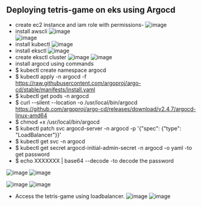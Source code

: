 
## Deploying tetris-game on eks using Argocd
- create ec2 instance and iam role with permissions-
![image](https://github.com/devulapallideepika/tetris-game/assets/129947829/74c4bfd3-40f0-4807-ae4f-885acf690060)
- install awscli
![image](https://github.com/devulapallideepika/tetris-game/assets/129947829/88da2a8d-8c70-409f-9f4b-584fe5cd8c32)  
![image](https://github.com/devulapallideepika/tetris-game/assets/129947829/42475960-0c0d-4354-876b-78c0da1fd0c3)
- install kubectl
![image](https://github.com/devulapallideepika/tetris-game/assets/129947829/ce406600-be4b-429a-9d00-168f06936667)
- install eksctl
![image](https://github.com/devulapallideepika/tetris-game/assets/129947829/759792c2-ed59-4ddc-9976-e74c797c9416)
- create eksctl cluster
![image](https://github.com/devulapallideepika/tetris-game/assets/129947829/b9d4f125-3af7-47b6-ba90-e46c4a55bc60)
![image](https://github.com/devulapallideepika/tetris-game/assets/129947829/65801fce-f117-4acb-b6c1-8515634b7c53)
- install argocd using commands
- $ kubectl create namespace argocd
- $ kubectl apply -n argocd -f https://raw.githubusercontent.com/argoproj/argo-cd/stable/manifests/install.yaml
- $ kubectl get pods -n argocd
- $ curl --silent --location -o /usr/local/bin/argocd https://github.com/argoproj/argo-cd/releases/download/v2.4.7/argocd-linux-amd64
- $ chmod +x /usr/local/bin/argocd
- $ kubectl patch svc argocd-server -n argocd -p '{"spec": {"type": "LoadBalancer"}}'
- $ kubectl get svc -n argocd
- $ kubectl get secret argocd-initial-admin-secret -n argocd -o yaml -to get password
- $ echo XXXXXXX | base64 --decode -to decode the password

![image](https://github.com/devulapallideepika/tetris-game/assets/129947829/2e8b8899-0ed9-491a-bb43-1d2b8ddee8c5)
![image](https://github.com/devulapallideepika/tetris-game/assets/129947829/670b8349-8150-4cd1-bef4-10d74ea3f220)

![image](https://github.com/devulapallideepika/tetris-game/assets/129947829/9d55029d-116d-4d43-975a-5ccd73ca58ca)
![image](https://github.com/devulapallideepika/tetris-game/assets/129947829/7feac492-3ad5-4fc0-b008-05d65a958f91)
- Access the tetris-game using loadbalancer.
![image](https://github.com/devulapallideepika/tetris-game/assets/129947829/61aca84c-7804-4b19-ae28-f31e97ce7679)
![image](https://github.com/devulapallideepika/tetris-game/assets/129947829/af3dd3f1-36fa-4299-8237-b294e387216e)
